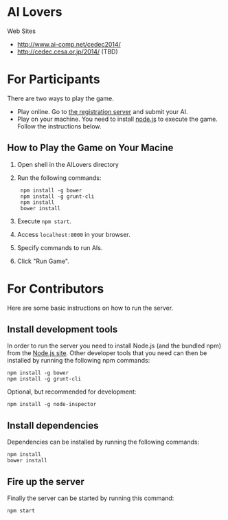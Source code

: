 AI Lovers
========

Web Sites
- http://www.ai-comp.net/cedec2014/
- http://cedec.cesa.or.jp/2014/ (TBD)

# For Participants

There are two ways to play the game.

- Play online. Go to [the registration server](arena.ai-comp.net) and submit your AI.
- Play on your machine. You need to install [node.js](http://nodejs.org/) to execute the game. Follow the instructions below.

## How to Play the Game on Your Macine

1. Open shell in the AILovers directory
2. Run the following commands:

        npm install -g bower
        npm install -g grunt-cli
        npm install
        bower install

3. Execute `npm start`.
4. Access `localhost:8000` in your browser.
5. Specify commands to run AIs.
6. Click "Run Game".

# For Contributors
Here are some basic instructions on how to run the server.

## Install development tools
In order to run the server you need to install Node.js (and the bundled npm) from the [Node.js site](http://nodejs.org/).
Other developer tools that you need can then be installed by running the following npm commands:
```
npm install -g bower
npm install -g grunt-cli
```

Optional, but recommended for development:
```
npm install -g node-inspector
```

## Install dependencies
Dependencies can be installed by running the following commands:
```
npm install
bower install
```

## Fire up the server
Finally the server can be started by running this command:
```
npm start
```
